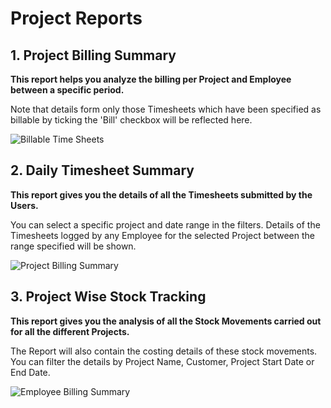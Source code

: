 <!-- add-breadcrumbs -->

# Project Reports

## 1. Project Billing Summary

**This report helps you analyze the billing per Project and Employee between a specific period.**

Note that details form only those Timesheets which have been specified as billable by ticking the 'Bill' checkbox will be reflected here.

<img class="screenshot" alt="Billable Time Sheets" src="{{docs_base_url}}/v12/assets/img/project/projects-project-billing-summary.png">

## 2. Daily Timesheet Summary

**This report gives you the details of all the Timesheets submitted by the Users.**

You can select a specific project and date range in the filters. Details of the Timesheets logged by any Employee for the selected Project between the range specified will be shown.

<img class="screenshot" alt="Project Billing Summary" src="{{docs_base_url}}/v12/assets/img/project/projects-daily-timesheet-summary.png">

## 3. Project Wise Stock Tracking

**This report gives you the analysis of all the Stock Movements carried out for all the different Projects.**

The Report will also contain the costing details of these stock movements. You can filter the details by Project Name, Customer, Project Start Date or End Date.

<img class="screenshot" alt="Employee Billing Summary" src="{{docs_base_url}}/v12/assets/img/project/projects-project-wise-stock-tracking.png">
